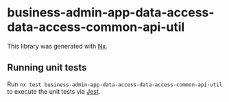 # business-admin-app-data-access-data-access-common-api-util

This library was generated with [Nx](https://nx.dev).

## Running unit tests

Run `nx test business-admin-app-data-access-data-access-common-api-util` to execute the unit tests via [Jest](https://jestjs.io).
